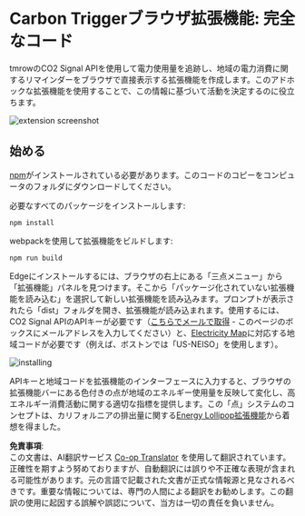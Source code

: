 <!--
CO_OP_TRANSLATOR_METADATA:
{
  "original_hash": "cbaf73f94a9ab4c680a10ef871e92948",
  "translation_date": "2025-08-23T23:49:43+00:00",
  "source_file": "5-browser-extension/solution/translation/README.es.md",
  "language_code": "ja"
}
-->
# Carbon Triggerブラウザ拡張機能: 完全なコード

tmrowのCO2 Signal APIを使用して電力使用量を追跡し、地域の電力消費に関するリマインダーをブラウザで直接表示する拡張機能を作成します。このアドホックな拡張機能を使用することで、この情報に基づいて活動を決定するのに役立ちます。

![extension screenshot](../../../../../5-browser-extension/solution/start/extension-screenshot.png)

## 始める

[npm](https://npmjs.com)がインストールされている必要があります。このコードのコピーをコンピュータのフォルダにダウンロードしてください。

必要なすべてのパッケージをインストールします:

```
npm install
```

webpackを使用して拡張機能をビルドします:

```
npm run build
```

Edgeにインストールするには、ブラウザの右上にある「三点メニュー」から「拡張機能」パネルを見つけます。そこから「パッケージ化されていない拡張機能を読み込む」を選択して新しい拡張機能を読み込みます。プロンプトが表示されたら「dist」フォルダを開き、拡張機能が読み込まれます。使用するには、CO2 Signal APIのAPIキーが必要です（[こちらでメールで取得](https://www.co2signal.com/) - このページのボックスにメールアドレスを入力してください）と、[Electricity Map](https://www.electricitymap.org/map)に対応する地域コードが必要です（例えば、ボストンでは「US-NEISO」を使用します）。

![installing](../../../../../5-browser-extension/solution/start/install-on-edge.png)

APIキーと地域コードを拡張機能のインターフェースに入力すると、ブラウザの拡張機能バーにある色付きの点が地域のエネルギー使用量を反映して変化し、高エネルギー消費活動に関する適切な指標を提供します。この「点」システムのコンセプトは、カリフォルニアの排出量に関する[Energy Lollipop拡張機能](https://energylollipop.com/)から着想を得ました。

**免責事項**:  
この文書は、AI翻訳サービス [Co-op Translator](https://github.com/Azure/co-op-translator) を使用して翻訳されています。正確性を期すよう努めておりますが、自動翻訳には誤りや不正確な表現が含まれる可能性があります。元の言語で記載された文書が正式な情報源と見なされるべきです。重要な情報については、専門の人間による翻訳をお勧めします。この翻訳の使用に起因する誤解や誤認について、当方は一切の責任を負いません。